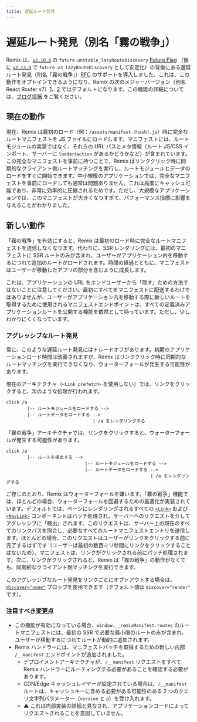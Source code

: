 ```yaml
---
title: 遅延ルート発見
---
```


# 遅延ルート発見（別名「霧の戦争」）

Remix は、[`v2.10.0`][2.10.0] の `future.unstable_lazyRouteDiscovery` [Future Flag][future-flags] （後に [`v2.13.0`][2.13.0] で `future.v3_lazyRouteDiscovery` として安定化）の背後にある遅延ルート発見（別名「霧の戦争」）[RFC][rfc] のサポートを導入しました。これは、この動作をオプトインできるようになり、Remix の次のメジャーバージョン（別名 React Router v7）[1][rr-v7]、[2][rr-v7-2] ではデフォルトになります。この機能の詳細については、[ブログ投稿][blog-post] をご覧ください。

## 現在の動作

現在、Remix は最初のロード（例：`/assets/manifest-[hash].js`）時に完全なルートマニフェストを JS ファイルにロードします。マニフェストには、ルートモジュールの実装ではなく、それらの URL パスとメタ情報（ルート JS/CSS インポート、サーバーに `loader`/`action` があるかどうかなど）が含まれています。この完全なマニフェストを事前に持つことで、Remix はリンククリック時に同期的なクライアント側ルートマッチングを実行し、ルートモジュールとデータのロードをすぐに開始できます。中小規模のアプリケーションでは、完全なマニフェストを事前にロードしても通常は問題ありません。これは高度にキャッシュ可能であり、非常に効率的に圧縮されるためです。ただし、大規模なアプリケーションでは、このマニフェストが大きくなりすぎて、パフォーマンス指標に影響を与えることがわかりました。

## 新しい動作

「霧の戦争」を有効にすると、Remix は最初のロード時に完全なルートマニフェストを送信しなくなります。代わりに、SSR レンダリングには、最初のマニフェストに SSR ルートのみが含まれ、ユーザーがアプリケーション内を移動するにつれて追加のルートがロードされます。時間の経過とともに、マニフェストはユーザーが移動したアプリの部分を含むように成長します。

これは、アプリケーションの URL をエンドユーザーから「隠す」ための方法ではないことに注意してください。最初にすべてをマニフェストに配送するわけではありませんが、ユーザーがアプリケーション内を移動する際に新しいルートを取得するために使用されるマニフェストエンドポイントは、すべての定義済みアプリケーションルートを公開する機能を依然として持っています。ただし、少しわかりにくくなっています。

### アグレッシブなルート発見

常に、このような遅延ルート発見にはトレードオフがあります。初期のアプリケーションロード時間は改善されますが、Remix はリンククリック時に同期的なルートマッチングを実行できなくなり、ウォーターフォールが発生する可能性があります。

現在のアーキテクチャ（`<Link prefetch>` を使用しない）では、リンクをクリックすると、次のような処理が行われます。

```
click /a
        |-- ルートモジュールをロードする -->
        |-- ルートデータをロードする -->
                                 | /a をレンダリングする
```

「霧の戦争」アーキテクチャでは、リンクをクリックすると、ウォーターフォールが発生する可能性があります。

```
click /a
        |-- ルートを検出する -->
                              |-- ルートモジュールをロードする -->
                              |-- ルートデータをロードする -->
                                                       | /a をレンダリングする
```

ご存じのとおり、Remix はウォーターフォールを嫌います。「霧の戦争」機能では、ほとんどの場合、ウォーターフォールを回避するための最適化が実装されています。デフォルトでは、ページにレンダリングされるすべての [`<Link>`][link] および [`<NavLink>`][navlink] コンポーネントはバッチ処理され、サーバーへのリクエストを介してアグレッシブに「検出」されます。このリクエストは、サーバー上の現在のすべてのリンクパスを照合し、必要なすべてのルートマニフェストエントリを送信します。ほとんどの場合、このリクエストはユーザーがリンクをクリックする前に完了するはずです（ユーザーは最初の数百ミリ秒間にリンクをクリックすることはないため）。マニフェストは、リンクがクリックされる前にパッチ処理されます。次に、リンクがクリックされると、Remix は「霧の戦争」の動作がなくても、同期的なクライアント側マッチングを実行できます。

このアグレッシブなルート発見をリンクごとにオプトアウトする場合は、[`discover="none"`][link-discover] プロップを使用できます（デフォルト値は `discover="render"` です）。

### 注目すべき変更点

- この機能が有効になっている場合、`window.__remixManifest.routes` のルートマニフェストには、最初の SSR で必要な最小限のルートのみが含まれ、ユーザーが移動するにつれてルートが動的に追加されます。
- Remix ハンドラーには、マニフェストパッチを取得するための新しい内部 `/__manifest` エンドポイントが追加されました。
  - デプロイメントアーキテクチャが、`/__manifest` リクエストをすべて Remix ハンドラーにルーティングする必要があることを確認する必要があります。
  - CDN/Edge キャッシュレイヤーが設定されている場合は、`/__manifest` ルートは、キャッシュキーに含める必要がある可能性のある 2 つのクエリ文字列パラメーター（`version` と `p`）を受け入れます。
  - ⚠️ これは内部実装の詳細と見なされ、アプリケーションコードによってリクエストされることを意図していません。

[rfc]: https://github.com/remix-run/react-router/discussions/11113
[future-flags]: ../guides/api-development-strategy
[2.10.0]: https://github.com/remix-run/remix/blob/main/CHANGELOG.md#v2100
[2.13.0]: https://github.com/remix-run/remix/blob/main/CHANGELOG.md#v2130
[link]: ../components/link
[navlink]: ../components/nav-link
[link-discover]: ../components/link#discover
[rr-v7]: https://remix.run/blog/merging-remix-and-react-router
[rr-v7-2]: https://remix.run/blog/incremental-path-to-react-19
[blog-post]: https://remix.run/blog/fog-of-war



